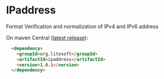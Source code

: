 # IPaddress
Format Verification and normalization of IPv4 and IPv6 address

On maven Central ([latest release](https://mvnrepository.com/artifact/org.litesoft/ipaddress/1.0.1)):
```html
  <dependency>
    <groupId>org.litesoft</groupId>
    <artifactId>ipaddress</artifactId>
    <version>1.0.1</version>
  </dependency>
```